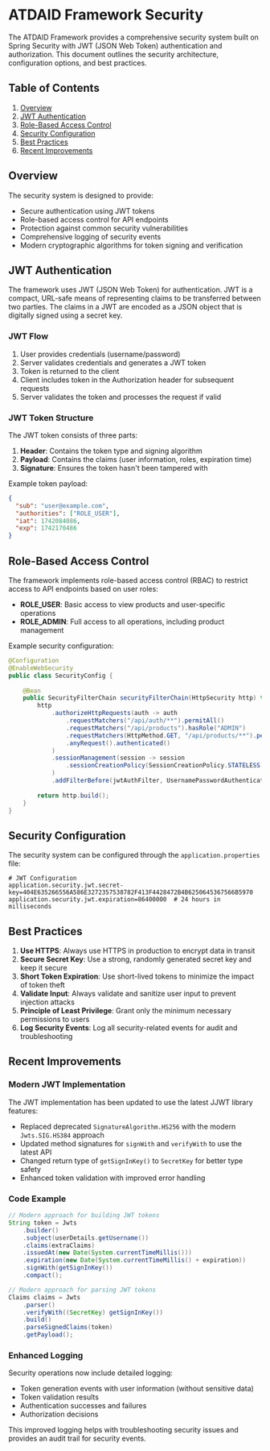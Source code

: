 # ATDAID Framework Security

The ATDAID Framework provides a comprehensive security system built on Spring Security with JWT (JSON Web Token) authentication and authorization. This document outlines the security architecture, configuration options, and best practices.

## Table of Contents

1. [Overview](#overview)
2. [JWT Authentication](#jwt-authentication)
3. [Role-Based Access Control](#role-based-access-control)
4. [Security Configuration](#security-configuration)
5. [Best Practices](#best-practices)
6. [Recent Improvements](#recent-improvements)

## Overview

The security system is designed to provide:

- Secure authentication using JWT tokens
- Role-based access control for API endpoints
- Protection against common security vulnerabilities
- Comprehensive logging of security events
- Modern cryptographic algorithms for token signing and verification

## JWT Authentication

The framework uses JWT (JSON Web Token) for authentication. JWT is a compact, URL-safe means of representing claims to be transferred between two parties. The claims in a JWT are encoded as a JSON object that is digitally signed using a secret key.

### JWT Flow

1. User provides credentials (username/password)
2. Server validates credentials and generates a JWT token
3. Token is returned to the client
4. Client includes token in the Authorization header for subsequent requests
5. Server validates the token and processes the request if valid

### JWT Token Structure

The JWT token consists of three parts:

1. **Header**: Contains the token type and signing algorithm
2. **Payload**: Contains the claims (user information, roles, expiration time)
3. **Signature**: Ensures the token hasn't been tampered with

Example token payload:
```json
{
  "sub": "user@example.com",
  "authorities": ["ROLE_USER"],
  "iat": 1742084086,
  "exp": 1742170486
}
```

## Role-Based Access Control

The framework implements role-based access control (RBAC) to restrict access to API endpoints based on user roles:

- **ROLE_USER**: Basic access to view products and user-specific operations
- **ROLE_ADMIN**: Full access to all operations, including product management

Example security configuration:

```java
@Configuration
@EnableWebSecurity
public class SecurityConfig {
    
    @Bean
    public SecurityFilterChain securityFilterChain(HttpSecurity http) throws Exception {
        http
            .authorizeHttpRequests(auth -> auth
                .requestMatchers("/api/auth/**").permitAll()
                .requestMatchers("/api/products").hasRole("ADMIN")
                .requestMatchers(HttpMethod.GET, "/api/products/**").permitAll()
                .anyRequest().authenticated()
            )
            .sessionManagement(session -> session
                .sessionCreationPolicy(SessionCreationPolicy.STATELESS)
            )
            .addFilterBefore(jwtAuthFilter, UsernamePasswordAuthenticationFilter.class);
        
        return http.build();
    }
}
```

## Security Configuration

The security system can be configured through the `application.properties` file:

```properties
# JWT Configuration
application.security.jwt.secret-key=404E635266556A586E3272357538782F413F4428472B4B6250645367566B5970
application.security.jwt.expiration=86400000  # 24 hours in milliseconds
```

## Best Practices

1. **Use HTTPS**: Always use HTTPS in production to encrypt data in transit
2. **Secure Secret Key**: Use a strong, randomly generated secret key and keep it secure
3. **Short Token Expiration**: Use short-lived tokens to minimize the impact of token theft
4. **Validate Input**: Always validate and sanitize user input to prevent injection attacks
5. **Principle of Least Privilege**: Grant only the minimum necessary permissions to users
6. **Log Security Events**: Log all security-related events for audit and troubleshooting

## Recent Improvements

### Modern JWT Implementation

The JWT implementation has been updated to use the latest JJWT library features:

- Replaced deprecated `SignatureAlgorithm.HS256` with the modern `Jwts.SIG.HS384` approach
- Updated method signatures for `signWith` and `verifyWith` to use the latest API
- Changed return type of `getSignInKey()` to `SecretKey` for better type safety
- Enhanced token validation with improved error handling

### Code Example

```java
// Modern approach for building JWT tokens
String token = Jwts
    .builder()
    .subject(userDetails.getUsername())
    .claims(extraClaims)
    .issuedAt(new Date(System.currentTimeMillis()))
    .expiration(new Date(System.currentTimeMillis() + expiration))
    .signWith(getSignInKey())
    .compact();

// Modern approach for parsing JWT tokens
Claims claims = Jwts
    .parser()
    .verifyWith((SecretKey) getSignInKey())
    .build()
    .parseSignedClaims(token)
    .getPayload();
```

### Enhanced Logging

Security operations now include detailed logging:

- Token generation events with user information (without sensitive data)
- Token validation results
- Authentication successes and failures
- Authorization decisions

This improved logging helps with troubleshooting security issues and provides an audit trail for security events. 